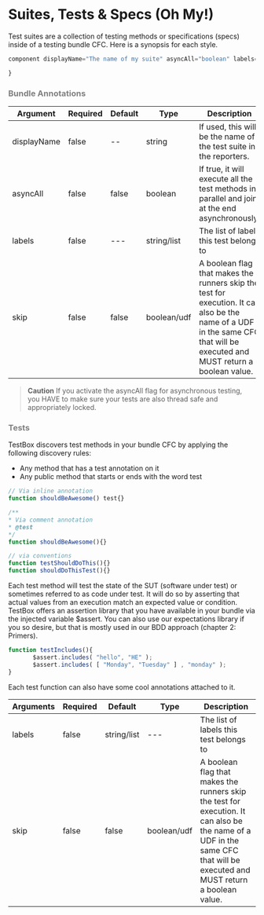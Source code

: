 # Suites, Tests & Specs (Oh My!)

Test suites are a collection of testing methods or specifications (specs) inside of a testing bundle CFC. Here is a synopsis for each style.

```javascript
component displayName="The name of my suite" asyncAll="boolean" labels="list" skip="boolean"{

}
```

<h3 style="color:grey">Bundle Annotations</h3>

|Argument|Required|Default|Type|Description|
|--|--|--|--|--|
|displayName |false|--|string|If used, this will be the name of the test suite in the reporters.|
|asyncAll|false|false|boolean|If true, it will execute all the test methods in parallel and join at the end asynchronously.|
|labels|false|---|string/list|The list of labels this test belongs to|
|skip|false|false|boolean/udf|A boolean flag that makes the runners skip the test for execution. It can also be the name of a UDF in the same CFC that will be executed and MUST return a boolean value.|

> **Caution** If you activate the asyncAll flag for asynchronous testing, you HAVE to make sure your tests are also thread safe and appropriately locked.

<h3 style="color:grey">Tests</h3>
TestBox discovers test methods in your bundle CFC by applying the following discovery rules:

* Any method that has a test annotation on it
* Any public method that starts or ends with the word test

```javascript
// Via inline annotation
function shouldBeAwesome() test{}

/**
* Via comment annotation
* @test
*/
function shouldBeAwesome(){}

// via conventions
function testShouldDoThis(){}
function shouldDoThisTest(){}
```

Each test method will test the state of the SUT (software under test) or sometimes referred to as code under test. It will do so by asserting that actual values from an execution match an expected value or condition. TestBox offers an assertion library that you have available in your bundle via the injected variable $assert. You can also use our expectations library if you so desire, but that is mostly used in our BDD approach (chapter 2: Primers).

```javascript
function testIncludes(){
       $assert.includes( "hello", "HE" );
       $assert.includes( [ "Monday", "Tuesday" ] , "monday" );
}
```

Each test function can also have some cool annotations attached to it.

|Arguments|Required|Default|Type|Description|
|--|--|--|--|--|
|labels|false|string/list|---|The list of labels this test belongs to|
|skip|false|false|boolean/udf|A boolean flag that makes the runners skip the test for execution. It can also be the name of a UDF in the same CFC that will be executed and MUST return a boolean value.|

